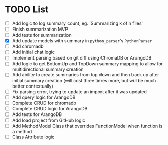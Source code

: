 # TODO List

-   [ ] Add logic to log summary count, eg. 'Summarizing k of n files'
-   [ ] Finish summarization MVP
-   [ ] Add tests for summarization
-   [x] Add update models with summary in `python_parser`'s `PythonParser`
-   [ ] Add chromadb
-   [ ] Add initial chat logic
-   [ ] Implement parsing based on git diff using ChromaDB or ArangoDB
-   [ ] Add logic to get BottomUp and TopDown summary mapping to allow for multidirectional summary creation
-   [ ] Add ability to create summaries from top down and then back up after initial summary creation (will cost three times more, but will be much better contextually)
-   [ ] Fix parsing error, trying to update an import after it was updated
-   [ ] Add query logic for ArangoDB
-   [ ] Complete CRUD for chromadb
-   [ ] Complete CRUD logic for ArangoDB
-   [ ] Add tests for ArangoDB
-   [ ] Add load project from GitHub logic
-   [ ] Add MethodModel Class that overrides FunctionModel when function is a method
-   [ ] Class Attribute logic

